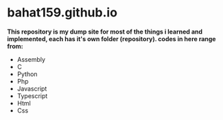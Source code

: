# bahat159.github.io
  **This repository is my dump site for most of the things i learned and implemented, each has it's own folder (repository). codes in here range from:**
- Assembly
- C
- Python
- Php
- Javascript
- Typescript
- Html
- Css
